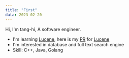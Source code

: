 ```yaml
---
title: "First"
data: 2023-02-20
---
```

Hi, I'm tang-hi, A software engineer.

- I'm learning [Lucene](https://github.com/apache/lucene), here is my [PR](https://github.com/apache/lucene/pulls?q=is%3Apr+author%3Atang-hi+is%3Aclosed) for  [Lucene](https://github.com/apache/lucene)
- I'm interested in database and full text search engine
- Skill: C++, Java, Golang
